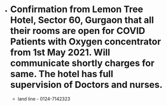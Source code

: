 - # Confirmation from Lemon Tree Hotel, Sector 60, Gurgaon that all their rooms are open for COVID Patients with Oxygen concentrator from 1st May 2021. Will communicate shortly charges for same. The hotel has full supervision of Doctors and nurses.
  - land line - 0124-7142323